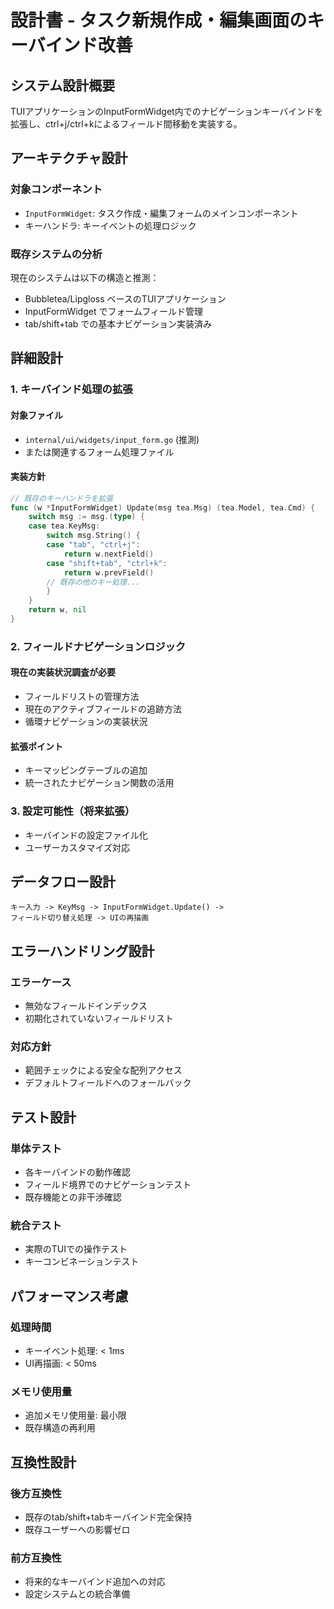 # 設計書 - タスク新規作成・編集画面のキーバインド改善

## システム設計概要
TUIアプリケーションのInputFormWidget内でのナビゲーションキーバインドを拡張し、ctrl+j/ctrl+kによるフィールド間移動を実装する。

## アーキテクチャ設計

### 対象コンポーネント
- `InputFormWidget`: タスク作成・編集フォームのメインコンポーネント
- キーハンドラ: キーイベントの処理ロジック

### 既存システムの分析
現在のシステムは以下の構造と推測：
- Bubbletea/Lipgloss ベースのTUIアプリケーション
- InputFormWidget でフォームフィールド管理
- tab/shift+tab での基本ナビゲーション実装済み

## 詳細設計

### 1. キーバインド処理の拡張

#### 対象ファイル
- `internal/ui/widgets/input_form.go` (推測)
- または関連するフォーム処理ファイル

#### 実装方針
```go
// 既存のキーハンドラを拡張
func (w *InputFormWidget) Update(msg tea.Msg) (tea.Model, tea.Cmd) {
    switch msg := msg.(type) {
    case tea.KeyMsg:
        switch msg.String() {
        case "tab", "ctrl+j":
            return w.nextField()
        case "shift+tab", "ctrl+k":
            return w.prevField()
        // 既存の他のキー処理...
        }
    }
    return w, nil
}
```

### 2. フィールドナビゲーションロジック

#### 現在の実装状況調査が必要
- フィールドリストの管理方法
- 現在のアクティブフィールドの追跡方法
- 循環ナビゲーションの実装状況

#### 拡張ポイント
- キーマッピングテーブルの追加
- 統一されたナビゲーション関数の活用

### 3. 設定可能性（将来拡張）
- キーバインドの設定ファイル化
- ユーザーカスタマイズ対応

## データフロー設計

```
キー入力 -> KeyMsg -> InputFormWidget.Update() ->
フィールド切り替え処理 -> UIの再描画
```

## エラーハンドリング設計

### エラーケース
- 無効なフィールドインデックス
- 初期化されていないフィールドリスト

### 対応方針
- 範囲チェックによる安全な配列アクセス
- デフォルトフィールドへのフォールバック

## テスト設計

### 単体テスト
- 各キーバインドの動作確認
- フィールド境界でのナビゲーションテスト
- 既存機能との非干渉確認

### 統合テスト
- 実際のTUIでの操作テスト
- キーコンビネーションテスト

## パフォーマンス考慮

### 処理時間
- キーイベント処理: < 1ms
- UI再描画: < 50ms

### メモリ使用量
- 追加メモリ使用量: 最小限
- 既存構造の再利用

## 互換性設計

### 後方互換性
- 既存のtab/shift+tabキーバインド完全保持
- 既存ユーザーへの影響ゼロ

### 前方互換性
- 将来的なキーバインド追加への対応
- 設定システムとの統合準備